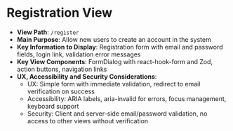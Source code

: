 # Registration View

- **View Path**: `/register`
- **Main Purpose**: Allow new users to create an account in the system
- **Key Information to Display**: Registration form with email and password fields, login link, validation error messages
- **Key View Components**: FormDialog with react-hook-form and Zod, action buttons, navigation links
- **UX, Accessibility and Security Considerations**:
  - UX: Simple form with immediate validation, redirect to email verification on success
  - Accessibility: ARIA labels, aria-invalid for errors, focus management, keyboard support
  - Security: Client and server-side email/password validation, no access to other views without verification
